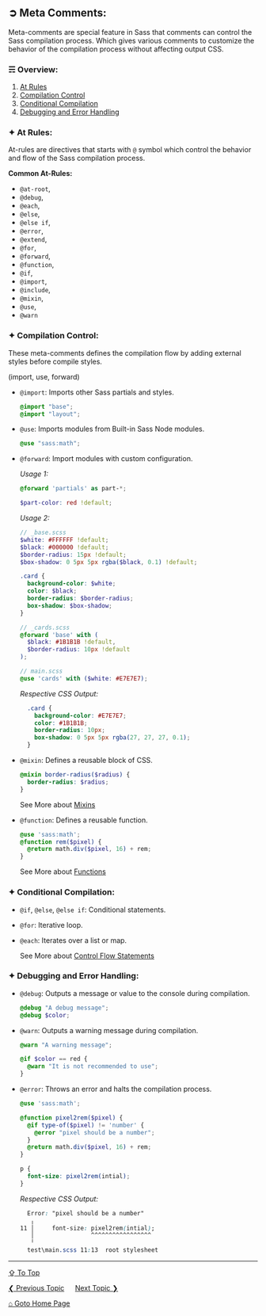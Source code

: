 ## &#10162; Meta Comments:
Meta-comments are special feature in Sass that comments can control the Sass compilation process. Which gives various comments to customize the behavior of the compilation process without affecting output CSS.

### &#9780; Overview:
1. [At Rules](#-at-rules)
2. [Compilation Control](#-compilation-control)
3. [Conditional Compilation](#-conditional-compilation) 
4. [Debugging and Error Handling](#-debugging-and-error-handling) 

### &#10022; At Rules:
At-rules are directives that starts with `@` symbol which control the behavior and flow of the Sass compilation process.

**Common At-Rules:**
- `@at-root`,
- `@debug`,
- `@each`,
- `@else`,
- `@else if`,
- `@error`,
- `@extend`,
- `@for`,
- `@forward`,
- `@function`,
- `@if`,
- `@import`,
- `@include`,
- `@mixin`,
- `@use`,
- `@warn`

### &#10022; Compilation Control:
These meta-comments defines the compilation flow by adding external styles before compile styles.

(import, use, forward)
- `@import`: Imports other Sass partials and styles.
  ```scss
  @import "base";
  @import "layout";
  ```

- `@use`: Imports modules from Built-in Sass Node modules.
  ```scss
  @use "sass:math";
  ```

- `@forward`: Import modules with custom configuration. 

  *Usage 1:*

  ```scss
  @forward 'partials' as part-*;

  $part-color: red !default;
  ```

  *Usage 2:*

  ```scss
  // _base.scss
  $white: #FFFFFF !default;
  $black: #000000 !default;
  $border-radius: 15px !default;
  $box-shadow: 0 5px 5px rgba($black, 0.1) !default;

  .card {
    background-color: $white;
    color: $black;
    border-radius: $border-radius;
    box-shadow: $box-shadow;
  }

  // _cards.scss
  @forward 'base' with (
    $black: #1B1B1B !default,
    $border-radius: 10px !default
  );

  // main.scss
  @use 'cards' with ($white: #E7E7E7);
  ```

  *Respective CSS Output:*

  ```css
    .card {
      background-color: #E7E7E7;
      color: #1B1B1B;
      border-radius: 10px;
      box-shadow: 0 5px 5px rgba(27, 27, 27, 0.1);
    }
  ```

- `@mixin`: Defines a reusable block of CSS.
  ```scss
  @mixin border-radius($radius) {
    border-radius: $radius;
  }
  ```
  See More about [Mixins](./mixins.md)

- `@function`: Defines a reusable function.
  ```scss
  @use 'sass:math';
  @function rem($pixel) {
    @return math.div($pixel, 16) + rem;
  }
  ```
  See More about [Functions](./functions.md)

### &#10022; Conditional Compilation:
- `@if`, `@else`, `@else if`: Conditional statements.
  
- `@for`: Iterative loop.  

- `@each`: Iterates over a list or map.

  See More about [Control Flow Statements](./control-directives.md)

### &#10022; Debugging and Error Handling:
- `@debug`: Outputs a message or value to the console during compilation.
  ```scss
  @debug "A debug message";
  @debug $color;
  ```

- `@warn`: Outputs a warning message during compilation.
  ```scss
  @warn "A warning message";

  @if $color == red {
    @warn "It is not recommended to use";
  }
  ```

- `@error`: Throws an error and halts the compilation process.
  ```scss
  @use 'sass:math';

  @function pixel2rem($pixel) {
    @if type-of($pixel) != 'number' {
      @error "pixel should be a number";
    } 
    @return math.div($pixel, 16) + rem;
  }

  p {
    font-size: pixel2rem(intial);
  }
  ```

  *Respective CSS Output:*

  ```css
    Error: "pixel should be a number"
     ╷
  11 │     font-size: pixel2rem(intial);
     │                ^^^^^^^^^^^^^^^^^
     ╵
    test\main.scss 11:13  root stylesheet
  ```

---
[&#8682; To Top](#-meta-comments)

[&#10094; Previous Topic](./partials.md) &emsp; [Next Topic &#10095;](./mixins.md)

[&#8962; Goto Home Page](../README.md)